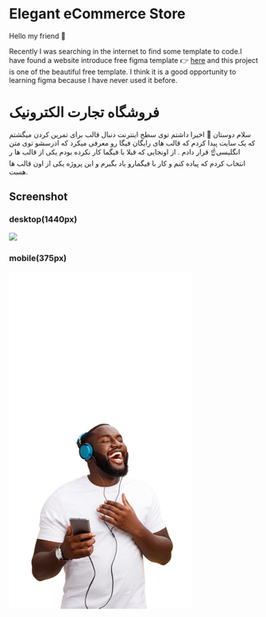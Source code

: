 # Elegant eCommerce Store

Hello my friend 👋

Recently I was searching in the internet to find some template to code.I have found a website introduce free figma template 👉 [here](https://www.freefigmatemplates.com/) and this project is one of the beautiful free template.
I think it is a good opportunity to learning figma because I have never used it before.

# فروشگاه تجارت الکترونیک

سلام دوستان 👋
اخیرا داشتم توی سطح اینترنت دنبال قالب برای تمرین کردن میگشتم که یک سایت پیدا کردم که قالب های رایگان فیگا رو معرفی میکرد که ادرسشو توی متن انگلیسی☝ قرار دادم .
از اونجایی که قبلا با فیگما کار نکرده بودم یکی از قالب ها ر انتخاب کردم که پیاده کنم و کار با فیگمارو یاد بگیرم و این پروژه یکی از اون قالب ها هست.

## Screenshot

### desktop(1440px)

![](./assets/images/screenshot-desktop.png)

### mobile(375px)

![](./assets/images/Paste_image-mobile-removebg-preview.png)
